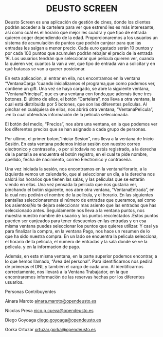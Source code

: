 <h1 align="center"> DEUSTO SCREEN </h1>

Deusto Screen es una aplicación de gestión de cines, donde los clientes podrán
acceder a la cartelera para ver que estrenó les es más interesante, así como cuál
es el horario que mejor les cuadra y que tipo de entrada quieren coger
dependiendo de la edad.
Proporcionaremos a los usuarios un sistema de acumulación de puntos que
podrán canjear para que las entradas les salgan a menor precio. Cada euro
gastado serán 10 puntos y por cada 100 puntos que acumulen podrán rebajar el
precio de la entrada 1€. Los usuarios tendrán que seleccionar qué película
quieren ver, cuando la quieren ver, cuantos la van a ver, que tipo de entrada van
a solicitar y en qué butacas se van a querer posicionar.


En esta aplicacion, al entrar en ella, nos encontramos en la ventana “VentanaCarga ”cuando inicializamos el programa,que como podemos ver,  contiene un gift. Una vez se haya cargado, se abre la siguiente ventana,
“VentanaPrincipal”, que es una ventana con fondo,que además tiene tres botones. El último de ellos,  el botón “Cartelera”, nos lleva a otra ventana, la cual está distribuida por 5 botones,
que son las diferentes películas. Al pinchar en cualquiera de ellos, nos abrirá otra ventana, “VentanaPelicula”, .en la cual obtendras información de la película seleccionada. 

El botón del medio, “Precios”, nos abre una ventana, en la que podemos ver los diferentes precios que se han asignado a cada grupo de personas.

Por ultimo, el primer boton,"Iniciar Sesion", nos lleva a la ventana de Inicio Sesión. En esta ventana podemos iniciar sesión con nuestro correo electronico y contraseña , o por si todavía no estás registrado, a la derecha de la pantalla se encuentra el botón registro, en el cual te pide nombre, apellido, fecha de nacimiento, correo Electronico y contraseña.

Una vez iniciada la sesión, nos encontramos en la ventanaHorario, a la izquierda vemos un calendario, que al seleccionar un día, a la derecha nos saldrá los horarios que tienen las salas, y las películas que se estarán viendo en ellas. Una vez pensada la película que nos gustaría ver, pinchando el botón siguiente, nos abre otra ventana,
“VentanaEntrada”, en la cual nos pedirán el nombre de la película, y el horario. En las siguientes pantallas seleccionaremos el número de entradas que queramos,
así como los asientos(No te dejara seleccionar mas asiento que las entradas que has seleccionado antes. Seguidamente nos lleva a la ventana puntos, nos muestra nuestro nombre de usuario y los puntos recolectados .Estos puntos pueden ser canjeados para tener descuentos en las entradas y en esa misma ventana puedes seleccionar los puntos que quieres utilizar. Y casi ya para finalizar la compra, en la ventana Pago, nos hace un resumen de lo que ha sido nuestra compra. En un lado se encuentra la pelicula selecciona, el horario de la pelicula, el numero de entradas y la sala donde se ve la pelicula. y en la informacion de pago. 

Además, en esta misma ventana, en la parte superior podemos encontrar, a lo que hemos llamado, “Área del personal”. Para identificarnos nos pedirá de primeras el DNI, y también el cargo de cada uno. Al identificarnos correctamente, nos llevará a la Ventana Trabajador, en la que encontraremos información de las reservas hechas por los diferentes usuarios.

Personas Contribuyentes

Ainara Maroto ainara.maroto@opendeusto.es

Nicolas Presa nico.p.cueva@opendeusto.es

Diego Goyoaga diego.goyoaga@opendeusto.es

Gorka Ortuzar ortuzar.gorka@opendeusto.es

